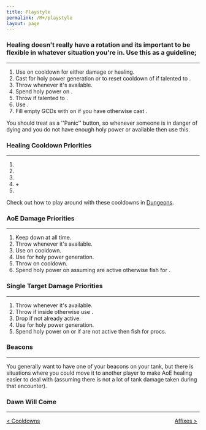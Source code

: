 ```yaml
---
title: Playstyle
permalink: /M+/playstyle
layout: page
---
```


### Healing doesn't really have a rotation and its important to be flexible in whatever situation you're in. Use this as a guideline;

---
1. Use <a href="https://www.wowhead.com/spell=20473/holy-shock" data-wowhead="spell=20473"></a> on cooldown for either damage or healing.
2. Cast <a href="https://www.wowhead.com/spell=293895/crusader-strike" data-wowhead="spell=293895"></a> for holy power generation or to reset cooldown of <a href="https://www.wowhead.com/spell=20473/holy-shock" data-wowhead="spell=20473"></a> if talented to <a href="https://www.wowhead.com/spell=196926/crusaders-might" data-wowhead="spell=196926"></a>.
3. Throw <a href="https://www.wowhead.com/spell=24275/hammer-of-wrath" data-wowhead="spell=24275"></a> whenever it's available.
4. Spend holy power on <a href="https://www.wowhead.com/spell=85673/word-of-glory" data-wowhead="spell=85673"></a>.
5. Throw <a href="https://www.wowhead.com/spell=20271/judgment" data-wowhead="spell=20271"></a> if talented to <a href="https://www.wowhead.com/spell=183778/judgment-of-light" data-wowhead="spell=183778"></a>.
6. Use <a href="https://www.wowhead.com/spell=183998/light-of-the-martyr" data-wowhead="spell=183998"></a>.
7. Fill empty GCDs with <a href="https://www.wowhead.com/spell=82326/holy-light" data-wowhead="spell=82326"></a> on <a href="https://www.wowhead.com/spell=53563/beacon-of-light" data-wowhead="spell=53563"></a> if you have <a href="https://www.wowhead.com/spell=53576/infusion-of-light" data-wowhead="spell=53576"></a> otherwise cast <a href="https://www.wowhead.com/spell=19750/flash-of-light" data-wowhead="spell=19750"></a>.

You should treat <a href="https://www.wowhead.com/spell=183998/light-of-the-martyr" data-wowhead="spell=183998"></a> as a ''Panic'' button, so whenever someone is in danger of dying and you do not have enough holy power or <a href="https://www.wowhead.com/spell=20473/holy-shock" data-wowhead="spell=20473"></a> available then use this.

### Healing Cooldown Priorities

---
1. <a href="https://www.wowhead.com/spell=66011/avenging-wrath" data-wowhead="spell=66011"></a>
2. <a href="https://www.wowhead.com/spell=105809/holy-avenger" data-wowhead="spell=105809"></a>
3. <a href="https://www.wowhead.com/spell=317929/aura-mastery" data-wowhead="spell=317929"></a>
4. <a href="https://www.wowhead.com/spell=642/divine-shield" data-wowhead="spell=642"></a> + <a href="https://www.wowhead.com/spell=6940/blessing-of-sacrifice" data-wowhead="spell=6940"></a>
5. <a href="https://www.wowhead.com/spell=633/lay-on-hands" data-wowhead="spell=633"></a>

Check out how to play around with these cooldowns in [Dungeons](/M+/dungeons).

### AoE Damage Priorities

---
1. Keep <a href="https://www.wowhead.com/spell=26573/consecration" data-wowhead="spell=26573"></a> down at all time.
2. Throw <a href="https://www.wowhead.com/spell=24275/hammer-of-wrath" data-wowhead="spell=24275"></a> whenever it's available.
3. Use <a href="https://www.wowhead.com/spell=20473/holy-shock" data-wowhead="spell=20473"></a> on cooldown.
4. Use <a href="https://www.wowhead.com/spell=293895/crusader-strike" data-wowhead="spell=293895"></a> for holy power generation.
5. Throw <a href="https://www.wowhead.com/spell=20271/judgment" data-wowhead="spell=20271"></a> on cooldown.
6. Spend holy power on <a href="https://www.wowhead.com/spell=53600/shield-of-the-righteous" data-wowhead="spell=53600"></a> assuming <a href="https://www.wowhead.com/spell=66011/avenging-wrath" data-wowhead="spell=66011"></a> are active otherwise fish for <a href="https://www.wowhead.com/spell=248033/awakening" data-wowhead="spell=248033"></a>.

### Single Target Damage Priorities

---
1. Throw <a href="https://www.wowhead.com/spell=24275/hammer-of-wrath" data-wowhead="spell=24275"></a> whenever it's available.
2. Throw <a href="https://www.wowhead.com/spell=20271/judgment" data-wowhead="spell=20271"></a> if inside <a href="https://www.wowhead.com/spell=66011/avenging-wrath" data-wowhead="spell=66011"></a> otherwise use <a href="https://www.wowhead.com/spell=20473/holy-shock" data-wowhead="spell=20473"></a>.
3. Drop <a href="https://www.wowhead.com/spell=26573/consecration" data-wowhead="spell=26573"></a> if not already active.
4. Use <a href="https://www.wowhead.com/spell=293895/crusader-strike" data-wowhead="spell=293895"></a> for holy power generation.
5. Spend holy power on <a href="https://www.wowhead.com/spell=53600/shield-of-the-righteous" data-wowhead="spell=53600"></a> or if <a href="https://www.wowhead.com/spell=66011/avenging-wrath" data-wowhead="spell=66011"></a> are not active then fish for <a href="https://www.wowhead.com/spell=248033/awakening" data-wowhead="spell=248033"></a> procs.

### Beacons

---
You generally want to have one of your beacons on your tank, but there is situations where you could move it to another player to make AoE healing easier to deal with (assuming there is not a lot of tank damage taken during that encounter).

### Dawn Will Come

---



<div>
<div style="text-align:left;display: inline-block;width: 49%;">
<a href="/M+/cooldowns"> < Cooldowns</a>
</div>
<div style="text-align:right;display: inline-block;width: 49%;">
<a href="/M+/affixes"> Affixes ></a>
</div>
</div>
